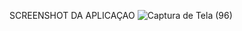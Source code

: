 SCREENSHOT DA APLICAÇAO 
![Captura de Tela (96)](https://github.com/Willianpimenta/calculadora-imc/assets/66370178/13b60bce-e29a-4082-afaf-4bae1c74350a)
